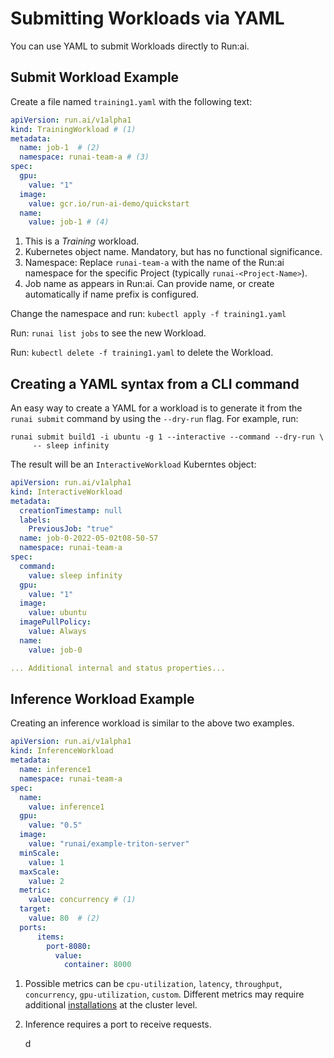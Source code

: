 
# Submitting Workloads via YAML

You can use YAML to submit Workloads directly to Run:ai. 

## Submit Workload Example

Create a file named `training1.yaml` with the following text:

``` YAML title="training1.yaml"
apiVersion: run.ai/v1alpha1
kind: TrainingWorkload # (1)
metadata:
  name: job-1  # (2) 
  namespace: runai-team-a # (3)
spec:
  gpu:
    value: "1"
  image:
    value: gcr.io/run-ai-demo/quickstart
  name:
    value: job-1 # (4)
```

1. This is a _Training_ workload.
2. Kubernetes object name. Mandatory, but has no functional significance.
3. Namespace: Replace `runai-team-a` with the name of the Run:ai namespace for the specific Project (typically `runai-<Project-Name>`).
4. Job name as appears in Run:ai. Can provide name, or create automatically if name prefix is configured. 

Change the namespace and run: `kubectl apply -f training1.yaml`

Run: `runai list jobs` to see the new Workload.

Run: `kubectl delete -f training1.yaml` to delete the Workload. 


## Creating a YAML syntax from a CLI command

An easy way to create a YAML for a workload is to generate it from the `runai submit` command by using the `--dry-run` flag. For example, run:

```
runai submit build1 -i ubuntu -g 1 --interactive --command --dry-run \
     -- sleep infinity 
```

The result will be an `InteractiveWorkload` Kuberntes object:

``` YAML
apiVersion: run.ai/v1alpha1
kind: InteractiveWorkload
metadata:
  creationTimestamp: null
  labels:
    PreviousJob: "true"
  name: job-0-2022-05-02t08-50-57
  namespace: runai-team-a
spec:
  command:
    value: sleep infinity
  gpu:
    value: "1"
  image:
    value: ubuntu
  imagePullPolicy:
    value: Always
  name:
    value: job-0

... Additional internal and status properties...
```

## Inference Workload Example

Creating an inference workload is similar to the above two examples.

``` YAML
apiVersion: run.ai/v1alpha1
kind: InferenceWorkload
metadata:
  name: inference1
  namespace: runai-team-a
spec:
  name:
    value: inference1
  gpu:
    value: "0.5"
  image:
    value: "runai/example-triton-server"
  minScale:
    value: 1
  maxScale:
    value: 2
  metric:
    value: concurrency # (1)
  target:
    value: 80  # (2)
  ports:
      items:
        port-8080:
          value:
            container: 8000
```

1. Possible metrics can be `cpu-utilization`, `latency`, `throughput`, `concurrency`, `gpu-utilization`, `custom`. Different metrics may require additional [installations](../../admin/runai-setup/cluster-setup/cluster-prerequisites.md#inference) at the cluster level. 
2. Inference requires a port to receive requests.


    d